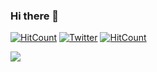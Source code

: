 ### Hi there 👋

[![HitCount](http://hits.dwyl.com/jithinsethu/jithinsethu.svg)]() 
[![Twitter](https://img.shields.io/twitter/url?label=jithinsethu&style=social&url=https%3A%2F%2Ftwitter.com%2Fjithin_sethu)](https://twitter.com/jithin_sethu) 
[![HitCount](https://img.shields.io/twitter/url?label=jithinsethu&logo=medium&style=social&url=https%3A%2F%2Fmedium.com%2F%40jithinsethu)](https://medium.com/@jithinsethu)

![](https://github-readme-stats.vercel.app/api?username=jithinsethu&count_private=true&theme=dark&show_icons=true)


